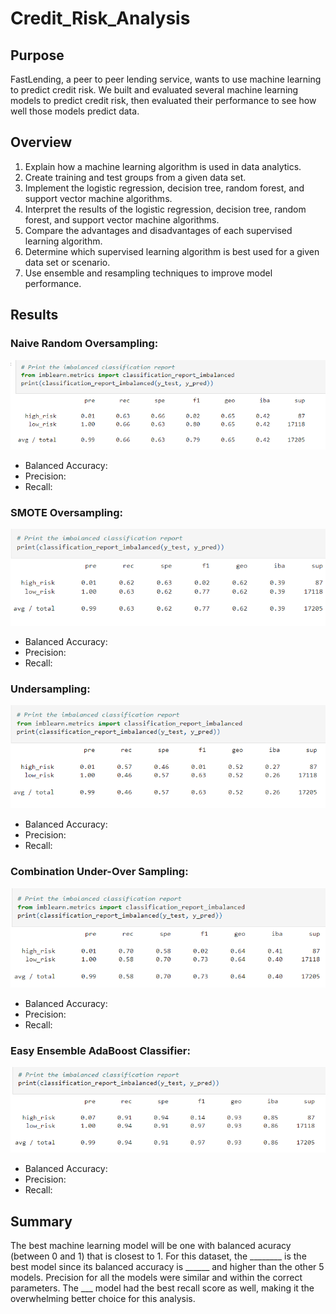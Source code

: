 # Credit_Risk_Analysis

## Purpose
FastLending, a peer to peer lending service, wants to use machine learning to predict credit risk.  We built and evaluated several machine learning models to predict credit risk, then evaluated their performance to see how well those models predict data.

## Overview
1. Explain how a machine learning algorithm is used in data analytics.
2. Create training and test groups from a given data set.
3. Implement the logistic regression, decision tree, random forest, and support vector machine algorithms.
4. Interpret the results of the logistic regression, decision tree, random forest, and support vector machine algorithms.
5. Compare the advantages and disadvantages of each supervised learning algorithm.
6. Determine which supervised learning algorithm is best used for a given data set or scenario.
7. Use ensemble and resampling techniques to improve model performance.

## Results
### Naive Random Oversampling:
![naive](https://github.com/charlagarcia/Credit_Risk_Analysis/blob/main/Resources/Naive%20Random%20Oversampling.png)

- Balanced Accuracy:
- Precision:
- Recall: 

### SMOTE Oversampling:
![smote](https://github.com/charlagarcia/Credit_Risk_Analysis/blob/main/Resources/SMOTE%20Oversampling.png)

- Balanced Accuracy:
- Precision:
- Recall:

### Undersampling:
![under](https://github.com/charlagarcia/Credit_Risk_Analysis/blob/main/Resources/Undersampling.png)

- Balanced Accuracy:
- Precision:
- Recall:

### Combination Under-Over Sampling:
![combo](https://github.com/charlagarcia/Credit_Risk_Analysis/blob/main/Resources/Combination%20Under-Over%20Sampling.png)

- Balanced Accuracy:
- Precision:
- Recall:

### Easy Ensemble AdaBoost Classifier:
![adaboost](https://github.com/charlagarcia/Credit_Risk_Analysis/blob/main/Resources/Easy%20Ensemble%20AdaBoost%20Classifier.png)

- Balanced Accuracy:
- Precision:
- Recall:

## Summary
The best machine learning model will be one with balanced acuracy (between 0 and 1) that is closest to 1. For this dataset, the ________ is the best model since its balanced accuracy is ______ and higher than the other 5 models.  Precision for all the models were similar and within the correct parameters. The ___ model had the best recall score as well, making it the overwhelming better choice for this analysis.
